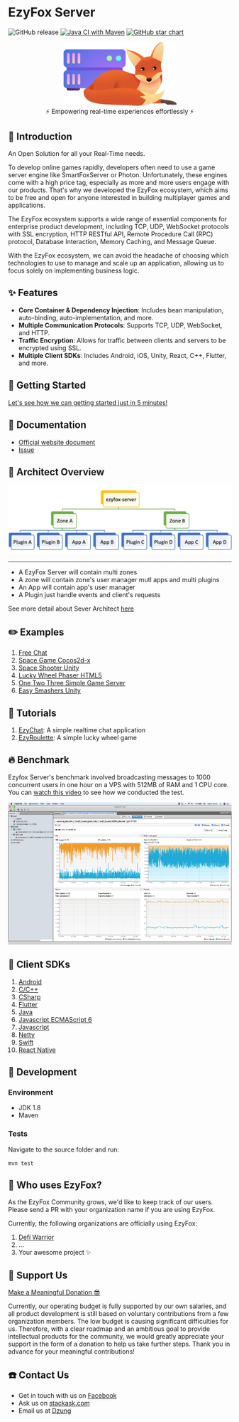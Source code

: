 # EzyFox Server

![GitHub release](https://img.shields.io/github/release/youngmonkeys/ezyfox-server.svg)
[![Java CI with Maven](https://github.com/youngmonkeys/ezyfox-server/actions/workflows/maven.yml/badge.svg)](https://github.com/youngmonkeys/ezyfox-server/actions/workflows/maven.yml)
[![GitHub star chart](https://img.shields.io/github/stars/youngmonkeys/ezyfox-server?style=social)](https://star-history.com/#youngmonkeys/ezyfox-server)

<div align="center">
    <img src="./logo.png" width="255" />
</div>

<div align="center">
⚡ Empowering real-time experiences effortlessly ⚡
</div>

## 📖 Introduction

An Open Solution for all your Real-Time needs.

To develop online games rapidly, developers often need to use a game server engine like SmartFoxServer or Photon. Unfortunately, these engines come with a high price tag, especially as more and more users engage with our products. That's why we developed the EzyFox ecosystem, which aims to be free and open for anyone interested in building multiplayer games and applications.

The EzyFox ecosystem supports a wide range of essential components for enterprise product development, including TCP, UDP, WebSocket protocols with SSL encryption, HTTP RESTful API, Remote Procedure Call (RPC) protocol, Database Interaction, Memory Caching, and Message Queue.

With the EzyFox ecosystem, we can avoid the headache of choosing which technologies to use to manage and scale up an application, allowing us to focus solely on implementing business logic.

## ✨ Features

* **Core Container & Dependency Injection**: Includes bean manipulation, auto-binding, auto-implementation, and more.
* **Multiple Communication Protocols**: Supports TCP, UDP, WebSocket, and HTTP.
* **Traffic Encryption**: Allows for traffic between clients and servers to be encrypted using SSL.
* **Multiple Client SDKs**: Includes Android, iOS, Unity, React, C++, Flutter, and more.


## 🚀 Getting Started

[Let's see how we can getting started just in 5 minutes!](https://youngmonkeys.org/get-started/)

## 📑 Documentation

- [Official website document](https://youngmonkeys.org/projects/ezyfox-server)
- [Issue](https://github.com/youngmonkeys/ezyfox-server/issues)

## 📐 Architect Overview
<div align="center">
    <img src="./images/ezyfox-server-architecture.png" width="512" />
</div>

-----------

- A EzyFox Server will contain multi zones
- A zone will contain zone's user manager mutl apps and multi plugins
- An App will contain app's user manager
- A Plugin just handle events and client's requests

See more detail about Sever Architect [here](https://youngmonkeys.org/ezyfox-server/guides/ezyfox-server-architecture)

## ✏️ Examples

1. [Free Chat](https://youngmonkeys.org/asset/freechat/)
2. [Space Game Cocos2d-x](https://youngmonkeys.org/asset/space-game/)
3. [Space Shooter Unity](https://youngmonkeys.org/asset/space-shooter/)
4. [Lucky Wheel Phaser HTML5](https://youngmonkeys.org/asset/lucky-wheel/)
5. [One Two Three Simple Game Server](https://github.com/tvd12/ezyfox-server-example/tree/master/one-two-three)
6. [Easy Smashers Unity](https://github.com/vu-luong/EzySmashers)

## 📜 Tutorials

1. [EzyChat](https://youtube.com/playlist?list=PLlZavoxtKE1IfKY7ohkLLyv6YkHMkvH6G): A simple realtime chat application
2. [EzyRoulette](https://youtube.com/playlist?list=PLlZavoxtKE1LD6qI87wp3YjLGzL8rMbSG): A simple lucky wheel game

## 🔥 Benchmark

Ezyfox Server's benchmark involved broadcasting messages to 1000 concurrent users in one hour on a VPS with 512MB of RAM and 1 CPU core. You can [watch this video](https://youtu.be/TiSLOWIid5o) to see how we conducted the test.

<img src="./images/ezyfox_1h.png" width="747" height="320" />

## 🔌 Client SDKs

1.  [Android](https://github.com/youngmonkeys/ezyfox-server-android-client)
2.  [C/C++](https://github.com/youngmonkeys/ezyfox-server-cpp-client)
3.  [CSharp](https://github.com/youngmonkeys/ezyfox-server-csharp-client)
4.  [Flutter](https://github.com/youngmonkeys/ezyfox-server-flutter-client)
5.  [Java](https://github.com/youngmonkeys/ezyfox-server-java-client)
6.  [Javascript ECMAScript 6](https://github.com/youngmonkeys/ezyfox-server-es6-client)
7.  [Javascript](https://github.com/youngmonkeys/ezyfox-server-js-client)
8.  [Netty](https://github.com/youngmonkeys/ezyfox-server-netty-client)
9.  [Swift](https://github.com/youngmonkeys/ezyfox-server-swift-client)
10. [React Native](https://github.com/youngmonkeys/ezyfox-react-native-client)

## 🔨 Development
### Environment
- JDK 1.8
- Maven

### Tests

Navigate to the source folder and run:
```
mvn test
```

## 🎉 Who uses EzyFox?
As the EzyFox Community grows, we'd like to keep track of our users. Please send a PR with your organization name if you are using EzyFox.

Currently, the following organizations are officially using EzyFox:

1. [Defi Warrior](https://defiwarrior.io/)
2. ...
3. Your awesome project ✨

## 💖 Support Us
[Make a Meaningful Donation 😎](https://youngmonkeys.org/donate/)

Currently, our operating budget is fully supported by our own salaries, and all product development is still based on voluntary contributions from a few organization members. The low budget is causing significant difficulties for us. Therefore, with a clear roadmap and an ambitious goal to provide intellectual products for the community, we would greatly appreciate your support in the form of a donation to help us take further steps. Thank you in advance for your meaningful contributions!

## ☎️ Contact Us

- Get in touch with us on [Facebook](https://www.facebook.com/youngmonkeys.org)
- Ask us on [stackask.com](https://stackask.com)
- Email us at [Dzung](mailto:itprono3@gmail.com)
